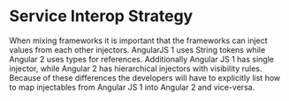 # Service Interop Strategy

When mixing frameworks it is important that the frameworks can inject values from each other injectors. AngularJS 1 uses String tokens while Angular 2 uses types for references. Additionally Angular JS 1 has single injector, while Angular 2 has hierarchical injectors with visibility rules. Because of these differences the developers will have to explicitly list how to map injectables from Angular JS 1 into Angular 2 and vice-versa.

